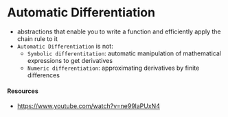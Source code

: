 
# Automatic Differentiation
 
 * abstractions that enable you to write a function and efficiently apply the chain rule to it
 * `Automatic Differentiation` is not:
   * `Symbolic differentitation`: automatic manipulation of mathematical expressions to get derivatives
   * `Numeric differentiation`: approximating derivatives by finite differences





#### Resources

 * https://www.youtube.com/watch?v=ne99laPUxN4
